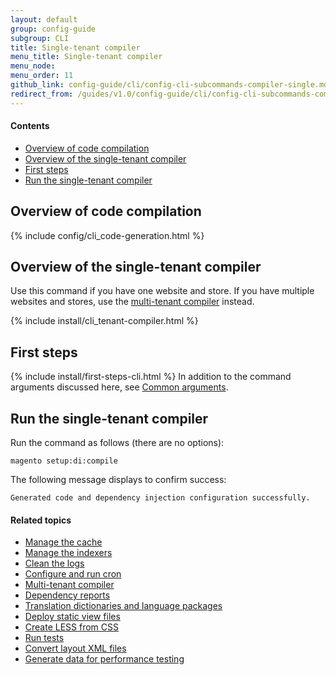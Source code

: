 ```yaml
---
layout: default
group: config-guide
subgroup: CLI
title: Single-tenant compiler
menu_title: Single-tenant compiler
menu_node: 
menu_order: 11
github_link: config-guide/cli/config-cli-subcommands-compiler-single.md
redirect_from: /guides/v1.0/config-guide/cli/config-cli-subcommands-compiler-single.html
---
```



#### Contents

*	<a href="#config-cli-subcommands-compile-overview">Overview of code compilation</a>
*	<a href="#config-cli-subcommands-single-overview">Overview of the single-tenant compiler</a>
*	<a href="#config-cli-before">First steps</a>
*	<a href="#config-cli-subcommands-single">Run the single-tenant compiler</a>


<h2 id="config-cli-subcommands-compile-overview">Overview of code compilation</h2>
{% include config/cli_code-generation.html %}

<h2 id="config-cli-subcommands-single-overview">Overview of the single-tenant compiler</h2>
Use this command if you have one website and store. If you have multiple websites and stores, use the <a href="{{ site.gdeurl }}config-guide/cli/config-cli-subcommands-compiler-multi.html">multi-tenant compiler</a> instead.

{% include install/cli_tenant-compiler.html %}

<h2 id="config-cli-before">First steps</h2>
{% include install/first-steps-cli.html %}
In addition to the command arguments discussed here, see <a href="{{ site.gdeurl }}config-guide/cli/config-cli-subcommands.html#config-cli-subcommands-common">Common arguments</a>.
  
<h2 id="config-cli-subcommands-single">Run the single-tenant compiler</h2>
Run the command as follows (there are no options):

	magento setup:di:compile

The following message displays to confirm success:

	Generated code and dependency injection configuration successfully.

#### Related topics

*	<a href="{{ site.gdeurl }}config-guide/cli/config-cli-subcommands-cache.html">Manage the cache</a>
*	<a href="{{ site.gdeurl }}config-guide/cli/config-cli-subcommands-index.html">Manage the indexers</a>
*	<a href="{{ site.gdeurl }}config-guide/cli/config-cli-subcommands-log.html">Clean the logs</a>
*	<a href="{{ site.gdeurl }}config-guide/cli/config-cli-subcommands-cron.html">Configure and run cron</a>
*	<a href="{{ site.gdeurl }}config-guide/cli/config-cli-subcommands-compiler-multi.html">Multi-tenant compiler</a>
*	<a href="{{ site.gdeurl }}config-guide/cli/config-cli-subcommands-depen.html">Dependency reports</a>
*	<a href="{{ site.gdeurl }}config-guide/cli/config-cli-subcommands-i18n.html">Translation dictionaries and language packages</a>
*	<a href="{{ site.gdeurl }}config-guide/cli/config-cli-subcommands-static-view.html">Deploy static view files</a>
*	<a href="{{ site.gdeurl }}config-guide/cli/config-cli-subcommands-less-sass.html">Create LESS from CSS</a>
*	<a href="{{ site.gdeurl }}config-guide/cli/config-cli-subcommands-test.html">Run tests</a>
*	<a href="{{ site.gdeurl }}config-guide/cli/config-cli-subcommands-layout-xml.html">Convert layout XML files</a>
*	<a href="{{ site.gdeurl }}config-guide/cli/config-cli-subcommands-perf-data.html">Generate data for performance testing</a>